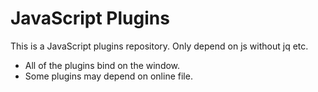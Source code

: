 # JavaScript Plugins
This is a JavaScript plugins repository. Only depend on js without jq etc.

- All of the plugins bind on the window.
- Some plugins may depend on online file.